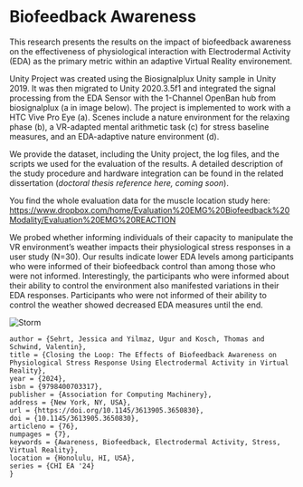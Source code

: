 # Biofeedback Awareness

This research presents the results on the impact of biofeedback awareness on the effectiveness of physiological interaction with Electrodermal Activity (EDA) as the primary metric within an adaptive Virtual Reality environement.

Unity Project was created using the Biosignalplux Unity sample in Unity 2019. It was then migrated to Unity 2020.3.5f1 and integrated the signal processing from the EDA Sensor with the 1-Channel OpenBan hub from biosignalplux (a in image below).
The project is implemented to work with a HTC Vive Pro Eye (a). Scenes include a nature environment for the relaxing phase (b), a VR-adapted mental arithmetic task (c) for stress baseline measures, and an EDA-adaptive nature environment (d).

We provide the dataset, including the Unity project, the log files, and the scripts we used for the evaluation of the results. 
A detailed description of the study procedure and hardware integration can be found in the related dissertation (*doctoral thesis reference here, coming soon*).

You find the whole evaluation data for the muscle location study here: https://www.dropbox.com/home/Evaluation%20EMG%20Biofeedback%20Modality/Evaluation%20EMG%20REACTION 

We probed whether informing individuals of their capacity to manipulate the VR environment’s weather impacts their physiological stress responses  in a user study (N=30). Our results indicate lower EDA levels among participants who were informed of their biofeedback control than among those who were not informed. Interestingly, the participants who were informed about their ability to control the environment also manifested variations in their EDA responses. Participants who were not informed of their ability to control the weather showed decreased EDA measures until the end.

![Storm](https://github.com/user-attachments/assets/7e5f4a55-871a-4fb1-bd44-e6de122119d2)

```@inproceedings{10.1145/3613905.3650830,
author = {Sehrt, Jessica and Yilmaz, Ugur and Kosch, Thomas and Schwind, Valentin},
title = {Closing the Loop: The Effects of Biofeedback Awareness on Physiological Stress Response Using Electrodermal Activity in Virtual Reality},
year = {2024},
isbn = {9798400703317},
publisher = {Association for Computing Machinery},
address = {New York, NY, USA},
url = {https://doi.org/10.1145/3613905.3650830},
doi = {10.1145/3613905.3650830},
articleno = {76},
numpages = {7},
keywords = {Awareness, Biofeedback, Electrodermal Activity, Stress, Virtual Reality},
location = {Honolulu, HI, USA},
series = {CHI EA '24}
}
